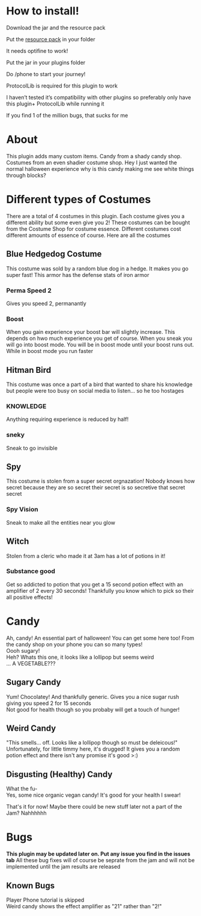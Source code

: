 <h1>How to install!</h1>

Download the jar and the resource pack

Put the <a href="https://github.com/Perpetually-Perplexed/halloween-jam/releases/tag/halloween">resource pack</a> in your folder 

It needs optifine to work!

Put the jar in your plugins folder

Do /phone to start your journey!

ProtocolLib is required for this plugin to work

I haven’t tested it’s compatibility with other plugins so preferably only have this plugin+ ProtocolLib while running it

If you find 1 of the million bugs, that sucks for me

<h1>About</h1>
This plugin adds many custom items. Candy from a shady candy shop. Costumes from an even shadier costume shop. 
Hey I just wanted the normal halloween experience why is this candy making me see white things through blocks?

<h1>Different types of Costumes</h1>
There are a total of 4 costumes in this plugin. Each costume gives you a different ability but some even give you 2!
These costumes can be bought from the Costume Shop for costume essence. Different costumes cost different amounts of essence of course.
Here are all the costumes
<h2>Blue Hedgedog Costume</h2>
This costume was sold by a random blue dog in a hedge. It makes you go super fast!
This armor has the defense stats of iron armor
  <h3>Perma Speed 2</h3>
    Gives you speed 2, permanantly
  <h3>Boost</h3>
  When you gain experience your boost bar will slightly increase. This depends on hwo much experience you get of course. 
  When you sneak you will go into boost mode. You will be in boost mode until your boost runs out.
  While in boost mode you run faster
  
  <h2>Hitman Bird</h2>
    This costume was once a part of a bird that wanted to share his knowledge but people were too busy on social media to listen... so he too hostages
    <h3>KNOWLEDGE</h3>
    Anything requiring experience is reduced by half! 
    <h3>sneky</h3>
    Sneak to go invisible
  <h2>Spy</h2>
    This costume is stolen from a super secret orgnazation! Nobody knows how secret because they are so secret their secret is so secretive that secret secret
    <h3>Spy Vision</h3>
    Sneak to make all the entities near you glow
  <h2>Witch</h2>
    Stolen from a cleric who made it at 3am has a lot of potions in it!
     <h3>Substance good</h3>
      Get so addicted to potion that you get a 15 second potion effect with an amplifier of 2 every 30 seconds!
      Thankfully you know which to pick so their all positive effects!
    
  
<h1>Candy</h1>
Ah, candy! An essential part of halloween! You can get some here too! From the candy shop on your phone you can so many types!  <br>
Oooh sugary! <br>
Heh? Whats this one, it looks like a lollipop but seems weird <br>
... A VEGETABLE???
<h2>Sugary Candy</h2>
Yum! Chocolatey! And thankfully generic. Gives you a nice sugar rush giving you speed 2 for 15 seconds <br>
Not good for health though so you probaby will get a touch of hunger!
<h2>Weird Candy</h2>  
"This smells... off. Looks like a lollipop though so must be deleicous!"<br>
Unfortunately, for little timmy here, it's drugged! It gives you a random potion effect and there isn't any promise it's good >:)
<h2>Disgusting (Healthy) Candy</h2>
What the fu-<br>
Yes, some nice organic vegan candy! It's good for your health I swear!



That's it for now! Maybe there could be new stuff later not a part of the Jam? Nahhhhhh


<h1>Bugs</h1>
<b>This plugin may be updated later on. Put any issue you find in the issues tab</b>
All these bug fixes will of course be seprate from the jam and will not be implemented until the jam results are released
<h2>Known Bugs</h2>
Player Phone tutorial is skipped <br>
Weird candy shows the effect amplifier as "21" rather than "2!"

